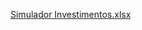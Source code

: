 [Simulador Investimentos.xlsx](https://github.com/user-attachments/files/20445104/Simulador.Investimentos.xlsx)
